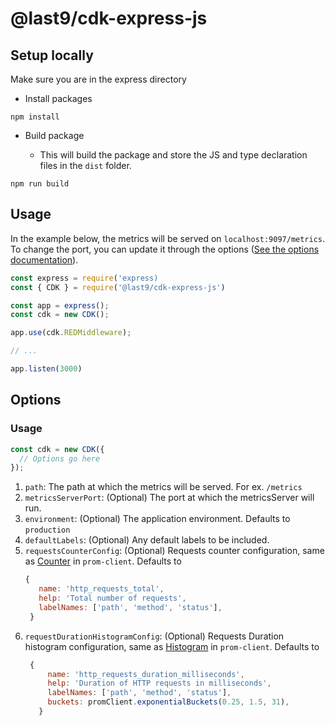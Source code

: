 # @last9/cdk-express-js

## Setup locally

Make sure you are in the express directory

- Install packages

```
npm install
```

- Build package

  - This will build the package and store the JS and type declaration files in
    the `dist` folder.

```
npm run build
```

## Usage

In the example below, the metrics will be served on `localhost:9097/metrics`. To
change the port, you can update it through the options
([See the options documentation](#options)).

```js
const express = require('express)
const { CDK } = require('@last9/cdk-express-js')

const app = express();
const cdk = new CDK();

app.use(cdk.REDMiddleware);

// ...

app.listen(3000)

```

## Options

### Usage

```js
const cdk = new CDK({
  // Options go here
});
```

1. `path`: The path at which the metrics will be served. For ex. `/metrics`
2. `metricsServerPort`: (Optional) The port at which the metricsServer will run.
3. `environment`: (Optional) The application environment. Defaults to
   `production`
4. `defaultLabels`: (Optional) Any default labels to be included.
5. `requestsCounterConfig`: (Optional) Requests counter configuration, same as
   [Counter](https://github.com/siimon/prom-client#counter) in `prom-client`.
   Defaults to
   ```js
   {
      name: 'http_requests_total',
      help: 'Total number of requests',
      labelNames: ['path', 'method', 'status'],
    }
   ```
6. `requestDurationHistogramConfig`: (Optional) Requests Duration histogram
   configuration, same as
   [Histogram](https://github.com/siimon/prom-client#histogram) in
   `prom-client`. Defaults to
   ```js
    {
        name: 'http_requests_duration_milliseconds',
        help: 'Duration of HTTP requests in milliseconds',
        labelNames: ['path', 'method', 'status'],
        buckets: promClient.exponentialBuckets(0.25, 1.5, 31),
      }
   ```
